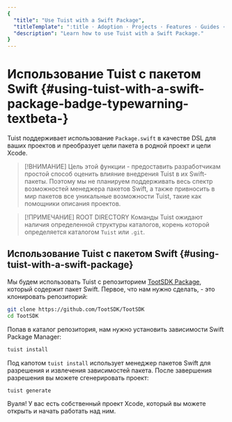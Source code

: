 ```yaml
---
{
  "title": "Use Tuist with a Swift Package",
  "titleTemplate": ":title · Adoption · Projects · Features · Guides · Tuist",
  "description": "Learn how to use Tuist with a Swift Package."
}
---
```

# Использование Tuist с пакетом Swift <Badge type="warning" text="beta" /> {#using-tuist-with-a-swift-package-badge-typewarning-textbeta-}

Tuist поддерживает использование `Package.swift` в качестве DSL для ваших
проектов и преобразует цели пакета в родной проект и цели Xcode.

> [!ВНИМАНИЕ] Цель этой функции - предоставить разработчикам простой способ
> оценить влияние внедрения Tuist в их Swift-пакеты. Поэтому мы не планируем
> поддерживать весь спектр возможностей менеджера пакетов Swift, а также
> привносить в мир пакетов все уникальные возможности Tuist, такие как
> <LocalizedLink href="/guides/features/projects/code-sharing">помощники
> описания проектов</LocalizedLink>.

> [!ПРИМЕЧАНИЕ] ROOT DIRECTORY Команды Tuist ожидают наличия определенной
> <LocalizedLink href="/guides/features/projects/directory-structure#standard-tuist-projects">структуры
> каталогов</LocalizedLink>, корень которой определяется каталогом `Tuist` или
> `.git`.

## Использование Tuist с пакетом Swift {#using-tuist-with-a-swift-package}

Мы будем использовать Tuist с репозиторием [TootSDK
Package](https://github.com/TootSDK/TootSDK), который содержит пакет Swift.
Первое, что нам нужно сделать, - это клонировать репозиторий:

```bash
git clone https://github.com/TootSDK/TootSDK
cd TootSDK
```

Попав в каталог репозитория, нам нужно установить зависимости Swift Package
Manager:

```bash
tuist install
```

Под капотом `tuist install` использует менеджер пакетов Swift для разрешения и
извлечения зависимостей пакета. После завершения разрешения вы можете
сгенерировать проект:

```bash
tuist generate
```

Вуаля! У вас есть собственный проект Xcode, который вы можете открыть и начать
работать над ним.
